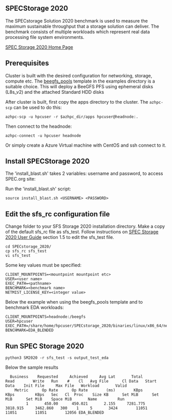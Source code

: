 ## SPECStorage 2020

The SPECstorage Solution 2020 benchmark is used to measure the maximum sustainable throughput that a storage 
solution can deliver. The benchmark consists of multiple workloads which represent real data processing file system 
environments. 

[SPEC Storage 2020 Home Page](https://www.spec.org/storage2020/)

## Prerequisites

Cluster is built with the desired configuration for networking, storage, compute etc. The [beegfs_pools](https://github.com/Azure/azurehpc/tree/master/examples/beegfs_pools) template in the examples directory is a suitable choice. This will deploy a BeeGFS PFS using ephemeral disks (L8s_v2) and the attached Standard HDD disks 

After cluster is built, first copy the apps directory to the cluster.  The `azhpc-scp` can be used to do this:

```
azhpc-scp -u hpcuser -r $azhpc_dir/apps hpcuser@headnode:.
```

Then connect to the headnode:
```
azhpc-connect -u hpcuser headnode
```
Or simply create a Azure Virtual machine with CentOS and ssh connect to it.

## Install SPECStorage 2020

The 'install_blast.sh' takes 2 variables: username and password, to access SPEC.org site:

Run the 'install_blast.sh' script:
```
source install_blast.sh <USERNAME> <PASSWORD>
```
## Edit the sfs_rc configuration file

Change folder to your SFS Storage 2020 installation directory. Make a copy of the default sfs_rc file as sfs_test. Follow instructions on [SPEC Storage 2020 User Guide](https://www.spec.org/storage2020/docs/usersguide.pdf) section 1.5 to edit the sfs_test file.
```
cd SPECstorage_2020/
cp sfs_rc sfs_test
vi sfs_test
```

Some key values must be specified:
```
CLIENT_MOUNTPOINTS=<mountpoint mountpoint etc>
USER=<user name>
EXEC_PATH=<pathname>
BENCHMARK=<benchmark name>
NETMIST_LICENSE_KEY=<integer value>
```

Below the example when using the beegfs_pools template and to benchmark EDA workloads:
```
CLIENT_MOUNTPOINTS=headnode:/beegfs
USER=hpcuser
EXEC_PATH=/share/home/hpcuser/SPECstorage_2020/binaries/linux/x86_64/netmist
BENCHMARK=EDA_BLENDED
```

## Run SPEC Storage 2020
```
python3 SM2020 -r sfs_test -s output_test_eda
```
Below the sample results
```
  Business    Requested     Achieved     Avg Lat       Total          Read        Write   Run    #    Cl   Avg File      Cl Data   Start Data    Init File     Max File   Workload       Valid
    Metric      Op Rate      Op Rate        (ms)        KBps          KBps         KBps   Sec   Cl  Proc    Size KB      Set MiB      Set MiB      Set MiB    Space MiB       Name         Run
         1       450.00      450.021       2.155     7281.775     3818.915     3462.860   300    1     5       3424        11051        11051        11051        12056 EDA_BLENDED
```




